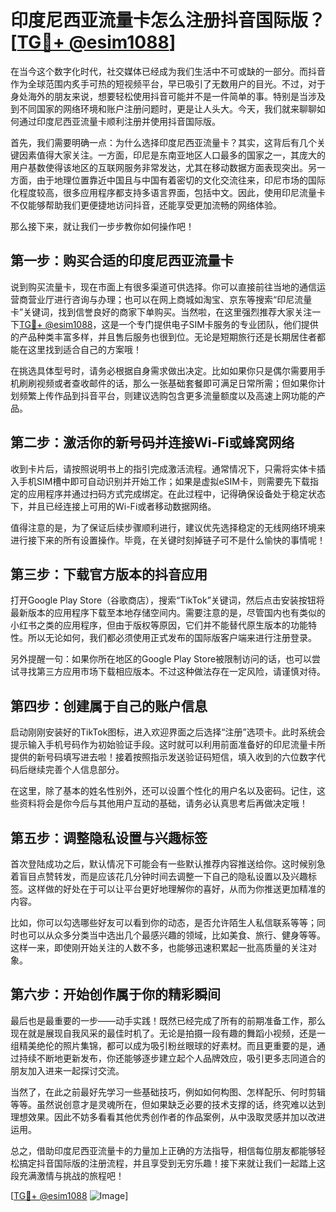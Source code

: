 # 印度尼西亚流量卡怎么注册抖音国际版？[[TG💪+ @esim1088](https://t.me/s/esim1088)]

在当今这个数字化时代，社交媒体已经成为我们生活中不可或缺的一部分。而抖音作为全球范围内炙手可热的短视频平台，早已吸引了无数用户的目光。不过，对于身处海外的朋友来说，想要轻松使用抖音可能并不是一件简单的事。特别是当涉及到不同国家的网络环境和账户注册问题时，更是让人头大。今天，我们就来聊聊如何通过印度尼西亚流量卡顺利注册并使用抖音国际版。

首先，我们需要明确一点：为什么选择印度尼西亚流量卡？其实，这背后有几个关键因素值得大家关注。一方面，印尼是东南亚地区人口最多的国家之一，其庞大的用户基数使得该地区的互联网服务非常发达，尤其在移动数据方面表现突出。另一方面，由于地理位置靠近中国且与中国有着密切的文化交流往来，印尼市场的国际化程度较高，很多应用程序都支持多语言界面，包括中文。因此，使用印尼流量卡不仅能够帮助我们更便捷地访问抖音，还能享受更加流畅的网络体验。

那么接下来，就让我们一步步教你如何操作吧！

## 第一步：购买合适的印度尼西亚流量卡

说到购买流量卡，现在市面上有很多渠道可供选择。你可以直接前往当地的通信运营商营业厅进行咨询与办理；也可以在网上商城如淘宝、京东等搜索“印尼流量卡”关键词，找到信誉良好的商家下单购买。当然啦，在这里强烈推荐大家关注一下[TG💪+ @esim1088](https://t.me/s/esim1088)，这是一个专门提供电子SIM卡服务的专业团队，他们提供的产品种类丰富多样，并且售后服务也很到位。无论是短期旅行还是长期居住者都能在这里找到适合自己的方案哦！

在挑选具体型号时，请务必根据自身需求做出决定。比如如果你只是偶尔需要用手机刷刷视频或者查收邮件的话，那么一张基础套餐即可满足日常所需；但如果你计划频繁上传作品到抖音平台，则建议选购包含更多流量额度以及高速上网功能的产品。

## 第二步：激活你的新号码并连接Wi-Fi或蜂窝网络

收到卡片后，请按照说明书上的指引完成激活流程。通常情况下，只需将实体卡插入手机SIM槽中即可自动识别并开始工作；如果是虚拟eSIM卡，则需要先下载指定的应用程序并通过扫码方式完成绑定。在此过程中，记得确保设备处于稳定状态下，并且已经连接上可用的Wi-Fi或者移动数据网络。

值得注意的是，为了保证后续步骤顺利进行，建议优先选择稳定的无线网络环境来进行接下来的所有设置操作。毕竟，在关键时刻掉链子可不是什么愉快的事情呢！

## 第三步：下载官方版本的抖音应用

打开Google Play Store（谷歌商店），搜索“TikTok”关键词，然后点击安装按钮将最新版本的应用程序下载至本地存储空间内。需要注意的是，尽管国内也有类似的小红书之类的应用程序，但由于版权等原因，它们并不能替代原生版本的功能特性。所以无论如何，我们都必须使用正式发布的国际版客户端来进行注册登录。

另外提醒一句：如果你所在地区的Google Play Store被限制访问的话，也可以尝试寻找第三方应用市场下载相应版本。不过这种做法存在一定风险，请谨慎对待。

## 第四步：创建属于自己的账户信息

启动刚刚安装好的TikTok图标，进入欢迎界面之后选择“注册”选项卡。此时系统会提示输入手机号码作为初始验证手段。这时就可以利用前面准备好的印尼流量卡所提供的新号码填写进去啦！接着按照指示发送验证码短信，填入收到的六位数字代码后继续完善个人信息部分。

在这里，除了基本的姓名性别外，还可以设置个性化的用户名以及密码。记住，这些资料将会是你今后与其他用户互动的基础，请务必认真思考后再做决定哦！

## 第五步：调整隐私设置与兴趣标签

首次登陆成功之后，默认情况下可能会有一些默认推荐内容推送给你。这时候别急着盲目点赞转发，而是应该花几分钟时间去调整一下自己的隐私设置以及兴趣标签。这样做的好处在于可以让平台更好地理解你的喜好，从而为你推送更加精准的内容。

比如，你可以勾选哪些好友可以看到你的动态，是否允许陌生人私信联系等等；同时也可以从众多分类当中选出几个最感兴趣的领域，比如美食、旅行、健身等等。这样一来，即使刚开始关注的人数不多，也能够迅速积累起一批高质量的关注对象。

## 第六步：开始创作属于你的精彩瞬间

最后也是最重要的一步——动手实践！既然已经完成了所有的前期准备工作，那么现在就是展现自我风采的最佳时机了。无论是拍摄一段有趣的舞蹈小视频，还是一组精美绝伦的照片集锦，都可以成为吸引粉丝眼球的好素材。而且更重要的是，通过持续不断地更新发布，你还能够逐步建立起个人品牌效应，吸引更多志同道合的朋友加入进来一起探讨交流。

当然了，在此之前最好先学习一些基础技巧，例如如何构图、怎样配乐、何时剪辑等等。虽然说创意才是灵魂所在，但如果缺乏必要的技术支撑的话，终究难以达到理想效果。因此不妨多看看其他优秀创作者的作品案例，从中汲取灵感并加以改进运用。

总之，借助印度尼西亚流量卡的力量加上正确的方法指导，相信每位朋友都能够轻松搞定抖音国际版的注册流程，并且享受到无穷乐趣！接下来就让我们一起踏上这段充满激情与挑战的旅程吧！

[[TG💪+ @esim1088](https://t.me/s/esim1088) ![Image](https://i.postimg.cc/4NQfJmqS/Snipaste-2025-05-13-00-14-12.png)]